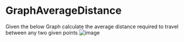 # GraphAverageDistance
Given the below Graph calculate the average distance
required to travel between any two given points
![image](https://user-images.githubusercontent.com/117889223/202868261-617ebd51-ca3c-4dd1-be11-d9c8ce113dbf.png)
